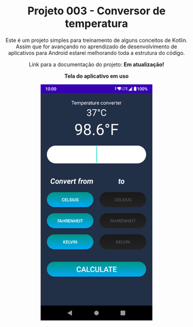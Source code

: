 <h1 align="center">
  Projeto  003 - Conversor de temperatura
</h1>
<p align="center">
  Este é um projeto simples para treinamento de alguns conceitos de Kotlin.
  Assim que for avançando no aprendizado de desenvolvimento de aplicativos para Android estarei melhorando toda a estrutura do código.
</p>
<p align="center">
  Link para a documentação do projeto: <!--<a href="#">--><b>Em atualização!</b><!--</a>-->
</p>
<p align="center">
  <b>Tela do aplicativo em uso</b>
</p>
<p align="center">
  <img src="appScreenshot.png" width="300px">
</p>

